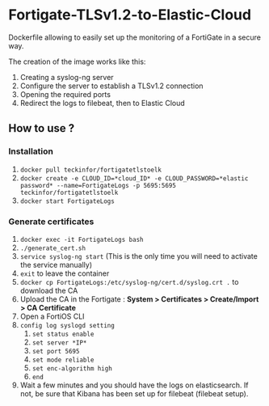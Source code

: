 # Fortigate-TLSv1.2-to-Elastic-Cloud
Dockerfile allowing to easily set up the monitoring of a FortiGate in a secure way.

The creation of the image works like this:

1. Creating a syslog-ng server
2. Configure the server to establish a TLSv1.2 connection
3. Opening the required ports
4. Redirect the logs to filebeat, then to Elastic Cloud

## How to use ?

### Installation
1. ```docker pull teckinfor/fortigatetlstoelk```
2. ```docker create -e CLOUD_ID=*cloud_ID* -e CLOUD_PASSWORD=*elastic password* --name=FortigateLogs -p 5695:5695 teckinfor/fortigatetlstoelk```
3. ```docker start FortigateLogs```

### Generate certificates
1. ```docker exec -it FortigateLogs bash```
2. ```./generate_cert.sh```
3. ```service syslog-ng start``` (This is the only time you will need to activate the service manually)
4. ```exit``` to leave the container
5. ```docker cp FortigateLogs:/etc/syslog-ng/cert.d/syslog.crt .``` to download the CA
6. Upload the CA in the Fortigate : **System > Certificates > Create/Import > CA Certificate**
7. Open a FortiOS CLI
8. ```config log syslogd setting```
    1. ```set status enable```
    2. ```set server *IP*```
    3. ```set port 5695```
    4. ```set mode reliable```
    5. ```set enc-algorithm high```
    6. ```end```
9. Wait a few minutes and you should have the logs on elasticsearch. If not, be sure that Kibana has been set up for filebeat (filebeat setup).
